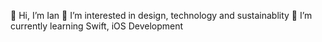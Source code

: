  👋 Hi, I’m Ian
👀 I’m interested in design, technology and sustainablity
🌱 I’m currently learning Swift, iOS Development


<!---
- 💞️ I’m looking to collaborate on 
- 📫 How to reach me 
--->


<!---
safarian7/safarian7 is a ✨ special ✨ repository because its `README.md` (this file) appears on your GitHub profile.
You can click the Preview link to take a look at your changes.
--->
